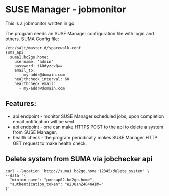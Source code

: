 # SUSE Manager - jobmonitor

This is a jobmonitor written in go.

The program needs an SUSE Manager configuration file with login and others.
SUMA Config file:
```
/etc/salt/master.d/spacewalk.conf 
suma_api:
  suma1.bo2go.home:
    username: 'admin'
    password: tAOdyzcvQ==
    email_to:
      - my-addr@domain.com
    healthcheck_interval: 60
    healthcheck_email:
      - my-addr@domain.com
```

## Features:
* api endpoint - monitor SUSE Manager scheduled jobs, upon completion email notification will be sent.
* api endpoint - one can make HTTPS POST to the api to delete a system from SUSE Manager.
* health check - the program periodically makes SUSE Manager HTTP GET request to make health check.

## Delete system from SUMA via jobchecker api
```
curl --location 'http://suma1.bo2go.home:12345/delete_system' \
--data '{
  "minion_name": "pxesap02.bo2go.home",
  "authentication_token": "e2J8anZ4G4n4IM="
}'
```


